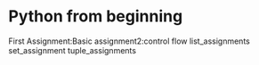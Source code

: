 # Python from beginning
First Assignment:Basic
assignment2:control flow
list_assignments
set_assignment
tuple_assignments
